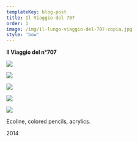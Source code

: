 ```yaml
---
templateKey: blog-post
title: Il Viaggio del 707
order: 1
image: /img/il-lungo-viaggio-del-707-copia.jpg
style: 'bow'
---
```

**Il Viaggio del n°707**

![](/img/1_il-lungo-viaggio.jpg)

![](/img/2_il-lungo-viaggio.jpg)

![](/img/3_il-lungo-viaggio.jpg)

![](/img/4_il-lungo-viaggio.jpg)

![](/img/5_il-lungo-viaggio.jpg)

Ecoline, colored pencils, acrylics.

2014
